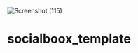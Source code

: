 ![Screenshot (115)](https://user-images.githubusercontent.com/66173468/132996436-09d81517-4b92-44c5-b7d2-07456a19957d.png)
# socialboox_template
